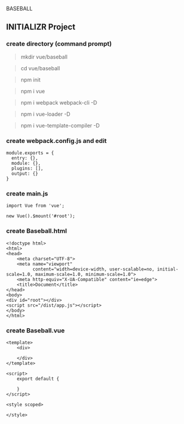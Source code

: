 BASEBALL

## INITIALIZR Project

### create directory (command prompt)
> mkdir vue/baseball

> cd vue/baseball

> npm init

> npm i vue

> npm i webpack webpack-cli -D

> npm i vue-loader -D

> npm i vue-template-compiler -D

### create webpack.config.js and edit

```
module.exports = {
  entry: {},
  module: {},
  plugins: [],
  output: {}
}
```


### create main.js

```
import Vue from 'vue';

new Vue().$mount('#root');
```

### create Baseball.html

```
<!doctype html>
<html>
<head>
    <meta charset="UTF-8">
    <meta name="viewport"
          content="width=device-width, user-scalable=no, initial-scale=1.0, maximum-scale=1.0, minimum-scale=1.0">
    <meta http-equiv="X-UA-Compatible" content="ie=edge">
    <title>Document</title>
</head>
<body>
<div id="root"></div>
<script src="/dist/app.js"></script>
</body>
</html>
```

### create Baseball.vue

```
<template>
    <div>

    </div>
</template>

<script>
    export default {
        
    }
</script>

<style scoped>

</style>
```
